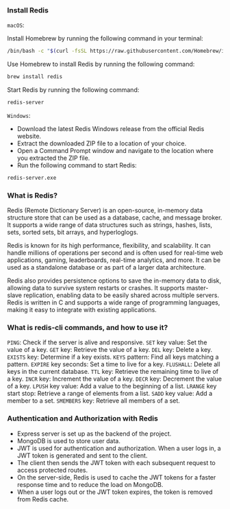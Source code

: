 ### Install Redis

`macOS`:

Install Homebrew by running the following command in your terminal:

```bash
/bin/bash -c "$(curl -fsSL https://raw.githubusercontent.com/Homebrew/install/master/install.sh)"
```

Use Homebrew to install Redis by running the following command:

```bash
brew install redis
```

Start Redis by running the following command:

```bash
redis-server
```
`Windows`:

- Download the latest Redis Windows release from the official Redis website.
- Extract the downloaded ZIP file to a location of your choice.
- Open a Command Prompt window and navigate to the location where you extracted the ZIP file.
- Run the following command to start Redis:

```bash
redis-server.exe
```

### What is Redis?

Redis (Remote Dictionary Server) is an open-source, in-memory data structure store that can be used as a database, cache, and message broker. It supports a wide range of data structures such as strings, hashes, lists, sets, sorted sets, bit arrays, and hyperloglogs.

Redis is known for its high performance, flexibility, and scalability. It can handle millions of operations per second and is often used for real-time web applications, gaming, leaderboards, real-time analytics, and more. It can be used as a standalone database or as part of a larger data architecture.

Redis also provides persistence options to save the in-memory data to disk, allowing data to survive system restarts or crashes. It supports master-slave replication, enabling data to be easily shared across multiple servers. Redis is written in C and supports a wide range of programming languages, making it easy to integrate with existing applications.

### What is redis-cli commands, and how to use it?

`PING`: Check if the server is alive and responsive.
`SET` key value: Set the value of a key.
`GET` key: Retrieve the value of a key.
`DEL` key: Delete a key.
`EXISTS` key: Determine if a key exists.
`KEYS` pattern: Find all keys matching a pattern.
`EXPIRE` key seconds: Set a time to live for a key.
`FLUSHALL`: Delete all keys in the current database.
`TTL` key: Retrieve the remaining time to live of a key.
`INCR` key: Increment the value of a key.
`DECR` key: Decrement the value of a key.
`LPUSH` key value: Add a value to the beginning of a list.
`LRANGE` key start stop: Retrieve a range of elements from a list.
`SADD` key value: Add a member to a set.
`SMEMBERS` key: Retrieve all members of a set.

### Authentication and Authorization with Redis

- Express server is set up as the backend of the project.
- MongoDB is used to store user data.
- JWT is used for authentication and authorization. When a user logs in, a JWT token is generated and sent to the client.
- The client then sends the JWT token with each subsequent request to access protected routes.
- On the server-side, Redis is used to cache the JWT tokens for a faster response time and to reduce the load on MongoDB.
- When a user logs out or the JWT token expires, the token is removed from Redis cache.